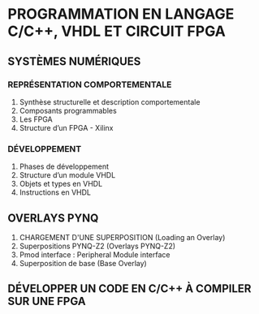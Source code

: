 # PROGRAMMATION EN LANGAGE C/C++, VHDL ET CIRCUIT FPGA

## SYSTÈMES NUMÉRIQUES 
### REPRÉSENTATION COMPORTEMENTALE
1. Synthèse structurelle et description comportementale
2. Composants programmables
3. Les FPGA
4. Structure d’un FPGA - Xilinx
     
### DÉVELOPPEMENT
1. Phases de développement
2. Structure d’un module VHDL
3. Objets et types en VHDL
4. Instructions en VHDL

## OVERLAYS PYNQ
1. CHARGEMENT D'UNE SUPERPOSITION (Loading an Overlay)
2. Superpositions PYNQ-Z2 (Overlays PYNQ-Z2)
3. Pmod interface : Peripheral Module interface
4. Superposition de base (Base Overlay)

## DÉVELOPPER UN CODE EN C/C++ À COMPILER SUR UNE FPGA
